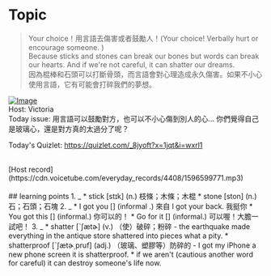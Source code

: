 # Topic

> Your choice！用言語去傷害或者鼓勵人！(Your choice! Verbally hurt or encourage someone. ) <br>
> Because sticks and stones can break our bones but words can break our hearts. And if we're not careful, it can shatter our dreams. <br>
> 因為棍棒和石頭可以打斷骨頭，而言語會對心理造成永久傷害。如果不小心使用言語，它有可能會打碎我們的夢想。 <br>

[![Image](https://cdn.voicetube.com/assets/thumbnails/jT6hSFAsrhY.jpg)](https://www.youtube.com/embed/jT6hSFAsrhY?rel=0&showinfo=0&cc_load_policy=0&controls=1&autoplay=1&iv_load_policy=3&playsinline=1&wmode=transparent&start=128&end=145&enablejsapi=1&origin=https://tw.voicetube.com&widgetid=1)<br>
Host: Victoria
<br>Today issue: 用言語可以鼓勵對方，也可以不小心傷到別人的心... 你們覺得自己是玻璃心，還是對方真的太過分了呢？



Today's Quizlet: https://quizlet.com/_8jyoft?x=1jqt&i=wxrl1


<br>
[Host record](https://cdn.voicetube.com/everyday_records/4408/1596599771.mp3)
<br><br>
## learning points
1. _
	* stick [stɪk] (n.) 枝條；木條；木棍
	* stone [ston] (n.) 石；石頭；石塊
2. _
	* I got you [] (informal .) 來自 I got your back. 我挺你
	* You got this [] (informal.) 你可以的！
	* Go for it [] (informal.) 可以喔！大膽一試吧！
3. _
	* shatter [ˋʃætɚ] (v.) （使）破碎；粉碎
		- the earthquake made everything in the antique store shattered into pieces what a pity.
	* shatterproof [ˋʃætɚ͵pruf] (adj.) （玻璃、塑膠等）防碎的
		- I got my iPhone a new phone screen it is shatterproof.
	* if we aren't (cautious another word for careful) it can destroy someone's life now.
